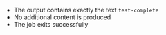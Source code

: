 - The output contains exactly the text `test-complete`
- No additional content is produced
- The job exits successfully

